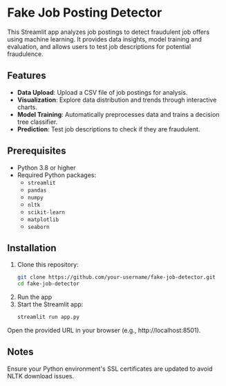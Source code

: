 # Fake Job Posting Detector

This Streamlit app analyzes job postings to detect fraudulent job offers using machine learning. It provides data insights, model training and evaluation, and allows users to test job descriptions for potential fraudulence.

## Features

- **Data Upload**: Upload a CSV file of job postings for analysis.
- **Visualization**: Explore data distribution and trends through interactive charts.
- **Model Training**: Automatically preprocesses data and trains a decision tree classifier.
- **Prediction**: Test job descriptions to check if they are fraudulent.

## Prerequisites

- Python 3.8 or higher
- Required Python packages:
  - `streamlit`
  - `pandas`
  - `numpy`
  - `nltk`
  - `scikit-learn`
  - `matplotlib`
  - `seaborn`

## Installation

1. Clone this repository:
   ```bash
   git clone https://github.com/your-username/fake-job-detector.git
   cd fake-job-detector

2. Run the app
3. Start the Streamlit app:
    ```bash
    streamlit run app.py
    ```
Open the provided URL in your browser (e.g., http://localhost:8501).

## Notes
Ensure your Python environment's SSL certificates are updated to avoid NLTK download issues.
